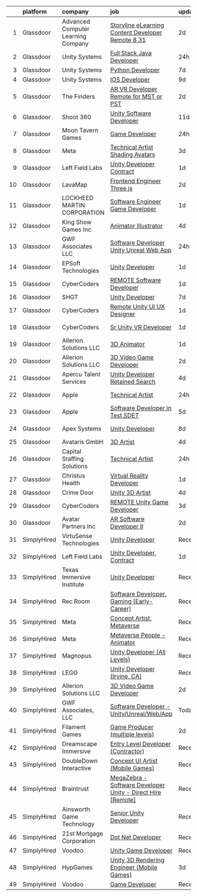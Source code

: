 

|    | platform    | company                            | job                                                                                                                                                                                                                                                                                                                                                                                                                                                                                                                                                                                                                                                                                                                                                                                                                                                                                                                                                                                                                                                                                                                                                                                                                                                                                                                                                                                                                                                       | update_time   | location          |
|---:|:------------|:-----------------------------------|:----------------------------------------------------------------------------------------------------------------------------------------------------------------------------------------------------------------------------------------------------------------------------------------------------------------------------------------------------------------------------------------------------------------------------------------------------------------------------------------------------------------------------------------------------------------------------------------------------------------------------------------------------------------------------------------------------------------------------------------------------------------------------------------------------------------------------------------------------------------------------------------------------------------------------------------------------------------------------------------------------------------------------------------------------------------------------------------------------------------------------------------------------------------------------------------------------------------------------------------------------------------------------------------------------------------------------------------------------------------------------------------------------------------------------------------------------------|:--------------|:------------------|
|  1 | Glassdoor   | Advanced Computer Learning Company | [Storyline eLearning Content Developer  Remote  8 31](https://www.glassdoor.com/partner/jobListing.htm?pos=128&ao=1136043&s=58&guid=00000183021e55edb6b4767fef42ed84&src=GD_JOB_AD&t=SR&vt=w&ea=1&cs=1_da0ecd5e&cb=1662187886466&jobListingId=1008105805778&jrtk=3-0-1gc11slgrklvp801-1gc11slhbimbc800-2de2694daf7590a4-)                                                                                                                                                                                                                                                                                                                                                                                                                                                                                                                                                                                                                                                                                                                                                                                                                                                                                                                                                                                                                                                                                                                                 | 2d            | Remote            |
|  2 | Glassdoor   | Unity Systems                      | [Full Stack Java Developer](https://www.glassdoor.com/partner/jobListing.htm?pos=124&ao=1136043&s=58&guid=00000183021e55edb6b4767fef42ed84&src=GD_JOB_AD&t=SR&vt=w&ea=1&cs=1_80f8707b&cb=1662187886466&jobListingId=1008114589855&jrtk=3-0-1gc11slgrklvp801-1gc11slhbimbc800-14d7e44b4aba1739-)                                                                                                                                                                                                                                                                                                                                                                                                                                                                                                                                                                                                                                                                                                                                                                                                                                                                                                                                                                                                                                                                                                                                                           | 24h           | Orlando, FL       |
|  3 | Glassdoor   | Unity Systems                      | [Python Developer](https://www.glassdoor.com/partner/jobListing.htm?pos=123&ao=1136043&s=58&guid=00000183021e55edb6b4767fef42ed84&src=GD_JOB_AD&t=SR&vt=w&ea=1&cs=1_2b6a1783&cb=1662187886466&jobListingId=1008097327254&jrtk=3-0-1gc11slgrklvp801-1gc11slhbimbc800-9efdc9f742ca25e8-)                                                                                                                                                                                                                                                                                                                                                                                                                                                                                                                                                                                                                                                                                                                                                                                                                                                                                                                                                                                                                                                                                                                                                                    | 7d            | Remote            |
|  4 | Glassdoor   | Unity Systems                      | [IOS Developer](https://www.glassdoor.com/partner/jobListing.htm?pos=121&ao=1136043&s=58&guid=00000183021e55edb6b4767fef42ed84&src=GD_JOB_AD&t=SR&vt=w&ea=1&cs=1_6d3620f8&cb=1662187886466&jobListingId=1008091236417&jrtk=3-0-1gc11slgrklvp801-1gc11slhbimbc800-8d91a1217295ecd3-)                                                                                                                                                                                                                                                                                                                                                                                                                                                                                                                                                                                                                                                                                                                                                                                                                                                                                                                                                                                                                                                                                                                                                                       | 9d            | Remote            |
|  5 | Glassdoor   | The Finders                        | [AR VR Developer   Remote for MST or PST](https://www.glassdoor.com/partner/jobListing.htm?pos=115&ao=1110586&s=58&guid=00000183021e55edb6b4767fef42ed84&src=GD_JOB_AD&t=SR&vt=w&ea=1&cs=1_a09ec405&cb=1662187886466&jobListingId=1008106385070&cpc=AC285F3A3ECA6BB0&jrtk=3-0-1gc11slgrklvp801-1gc11slhbimbc800-76e8d4ed4d326d96--6NYlbfkN0AYo_ysEmi-N9D-g6x4hDoxwWbDzILIh7p3iecCghkOgCCQ9Hjx-p_46PTVF05XzNP5Z5K71OiC6zoUMdSW3LZvMzecx9XPoBXy4TghAeCSdb8dXvKrDUkzgIaCWvmYeo1SeQbGFdI4NQnpIbRQDunnf92V0Ep1OSri4gPT5T2YNh8Y-j5fvXhZ7qLhd99Y6x8ZYTIJD-Ipp4hZgPSkq3MQZnFDOVgp0FZhHTRbC9658UBsgEcBkc6ue0WecxM3zLC_I0BWhkAOagAHa8Z5NZIQp-bJyV_F0YT6zTMJwyuB3nhn4f6pOqraF5gWcjhIzNgHjNbSxHFolVqZ-XNI170zOlAk8tbnsv9bfstJLPSEnF0oMMAaodBXDrDU9L5OJ20XsWGZGj016pWKriDvHmuwVJZiQpC3Vbt87YMgjxXQoOJcYjNhkvToy0NEM0qKhzKNfnVS6jNNGuzbnM61gwIh6Hq5iNfWyBLuD6CaY08PqZYETf-ThPr1Xpz3A-YDYFJSH_zjdOaHXA%3D%3D)                                                                                                                                                                                                                                                                                                                                                                                                                                                                                                                                                            | 2d            | Arizona           |
|  6 | Glassdoor   | Shoot 360                          | [Unity Software Developer](https://www.glassdoor.com/partner/jobListing.htm?pos=102&ao=1110586&s=58&guid=00000183021e55edb6b4767fef42ed84&src=GD_JOB_AD&t=SR&vt=w&ea=1&cs=1_ad5a847a&cb=1662187886464&jobListingId=1008087203584&cpc=C49818E30565E1C5&jrtk=3-0-1gc11slgrklvp801-1gc11slhbimbc800-8dd0b1a67149a496--6NYlbfkN0DfopDBJjdZYsHaazvtHih9EkP_5L3b-O-YxZrMZy_RRXHVtoPf0vktF4oNZRwX11ChLmqooPeQulvAiVAtFyylj8b6ARcbJZaTISipflqpxGg1LcAq6m-5fYSL7Av37XfUU7wFkkBkYfYpMuUS6z0JTvtOC9Tf4ivmaFVVmcVi0ucMfgOzBMfyvavdPYg_-etl5kRo_4LbhJG2aT5HFW8tRtlSvd5Y93lHY5ew0qHZXPTXLRIg1db6hRlhYL7f9e84HEX28RW7tgqzgQwfO324EUJRf5hPftVXf8nG-9bOvs2QS4LvWINPbOSaXC2pJmeGdWteNqnJ7rX0PBf0LS727_U468o_mQNNKL8vIuAKh145ZC_IbScCMcUHeRQKxgqyERSLNVg8Zk4x_DnbpLnJXpFsv5JwZaJvtN3XdS83LdgY2M1DZgzI4yAL-XgFA61GJWwF3YfiUG4kXZ2BbC-1NYrRF6GCTbN0sqfZ5qXrYlp9HCYWWVgkzHekRxXRkdbrAJ26n6HcHQ%3D%3D)                                                                                                                                                                                                                                                                                                                                                                                                                                                                                                                                                                           | 11d           | Vancouver, WA     |
|  7 | Glassdoor   | Moon Tavern Games                  | [Game Developer](https://www.glassdoor.com/partner/jobListing.htm?pos=129&ao=1136043&s=58&guid=00000183021e55edb6b4767fef42ed84&src=GD_JOB_AD&t=SR&vt=w&ea=1&cs=1_3179418d&cb=1662187886466&jobListingId=1008114864798&jrtk=3-0-1gc11slgrklvp801-1gc11slhbimbc800-9e78723cd9c4ceee-)                                                                                                                                                                                                                                                                                                                                                                                                                                                                                                                                                                                                                                                                                                                                                                                                                                                                                                                                                                                                                                                                                                                                                                      | 24h           | Austin, TX        |
|  8 | Glassdoor   | Meta                               | [Technical Artist  Shading  Avatars ](https://www.glassdoor.com/partner/jobListing.htm?pos=105&ao=1110586&s=58&guid=00000183021e55edb6b4767fef42ed84&src=GD_JOB_AD&t=SR&vt=w&cs=1_91d29915&cb=1662187886464&jobListingId=1008104919858&cpc=1FDE87803EF93CD3&jrtk=3-0-1gc11slgrklvp801-1gc11slhbimbc800-f15d80185ea8b6cb--6NYlbfkN0DYl4UJW4r1Vl7FEn6T9F-rD9lpC-0oMJVSiWjK_MGUd8e8cHXcpv6KPyjLHZEfqkWmIihMCJXc31fMADfN0gJ7IUkPxhTp1nyQtrbvzomRIl047Bd7eGennDhYyBKwa6LFWtvklSdcE7P7hOAfvItVNb7U6znhKcTIS6fI4UQgWLG352V_IizaADTTqeeBU46CHtIxToHssvAbbDopjbm4cXSQmYUeluhMUB3paaWNc-eSKTFVjeGa-Ir8UlCfFCLWjARkp1dxRYp07iNKICaaS0St6nLp88tQGul96aadvJdqiPkgurTgyauzH-LXNZFuZpSrqQC_Wf6mwM37YGaTKal6_5qdTK0A02S7659lKxAzxBVpxNtLxt_6hiIXLzshk5m7rG_jp-V1kyvEfS6QouAm_4PXvEXorSQw8PhNVUmRgFmis0wCERywEr6OXsqoLBnJqX3rfLpobqhQhvUta17wG2tvEg5p9xUEJf2CsEFbVxShWbp4LMNO-TY-1HaWg7ENjah2rrUBWwMd_LQc3aY3JoM2Gbch_ZTI5izDtFDhk3SbD_MMbI_2j-fNaoRFWIHzbBoKU8Q0OTG3D5qPjrg3aEMvwpOk4ePB8RfoYHh9Hm1AchR8n51A6fJrikaghBojel9N6AGUJG4Kc0oNDaGu2nfJrmCt8oaeI8RiqNfPojsB2b54DW0i1BxFuOS4DxlTPGyAWZHwzU4RB02IsfktlZivv6rfAdwDl_QrQG7Bn5kI7-Ppvz-zqY2rAib2DcB9Su-TUJx1ozri6hvdT5eNq5WxyK7PLL1uTiK73hKGCymadHGoTgngZIOqP5lPzTcyixwt2z8CRI2g10qYz2vppsNBFrnkZBoW6vKpnl5Vd2NS-b4cUZouKT5O5PhYo0CBQqVATT1Q9ZHwWto-nC9dO-KKFfZ6T-33KMVxRkHspg2R1yrqtK4EoNvkU6ryWzNESmSKIt_jMlPZChkdNmN1xY1T8lDaxJlARUi9DTGh6GuttcX-n-CL6IH4Q08OlZATsrqMA-Hk0jO1jQeKTVIxVgEoMd35_5xLgj08GMSmxftqMSzI) | 3d            | Remote            |
|  9 | Glassdoor   | Left Field Labs                    | [Unity Developer  Contract](https://www.glassdoor.com/partner/jobListing.htm?pos=117&ao=1136043&s=58&guid=00000183021e55edb6b4767fef42ed84&src=GD_JOB_AD&t=SR&vt=w&ea=1&cs=1_c49cfaa1&cb=1662187886466&jobListingId=1008111940061&jrtk=3-0-1gc11slgrklvp801-1gc11slhbimbc800-53df68b10c2e1f48-)                                                                                                                                                                                                                                                                                                                                                                                                                                                                                                                                                                                                                                                                                                                                                                                                                                                                                                                                                                                                                                                                                                                                                           | 1d            | Remote            |
| 10 | Glassdoor   | LavaMap                            | [Frontend Engineer  Three js ](https://www.glassdoor.com/partner/jobListing.htm?pos=107&ao=1110586&s=58&guid=00000183021e55edb6b4767fef42ed84&src=GD_JOB_AD&t=SR&vt=w&ea=1&cs=1_d7fee3d8&cb=1662187886465&jobListingId=1008107112393&cpc=C4A69CCDBB3B9599&jrtk=3-0-1gc11slgrklvp801-1gc11slhbimbc800-507f65a59dabc98d--6NYlbfkN0BvffYVbnfQbS93BkAhZe1nr_iwjsb5JUyOPZS3_wkjOSgWe_xkED14VH_47UFZw_f0PD-YV63-y0VMcTqxeh60kz2wUlyYmhXvmznHihDAAKeEfwl2yS4bQ_ahTu2wz6TXdbxPG-YL6ZGXSRJhELPmAH1xTPive-rk2Dzvl7eLtJhbzN0NlD7-sza0iPBPqtz9vWzUhiOga-xp5V7yc17ExowB3ETU9kCuXcT3eJaiwVlovC_1DXSvogmdPyMSHKkBmYWYXAIQ9-gI614n_UOP3ken4QZbFbnUY-AueQfh6HT5YvXp4cXeuEURU0ZsQJp6z42whHghB0Q0izS3fX2nWv4hncbiU_3Fis6gdH-WDGO7vVhtJMf6mvK-liyFf4oTVnlcBE86FrX4O_uZgMO0wpOhYPQ3JQhe7uyeVOlokyO8jRe-p5-5fJHok_8tBNCPwXcMVRQ9IvfGjZXBzZMg9itIHvBCzK_0CFz8RITMrxU1uVACvuLb4CAC1iZ1uXI%3D)                                                                                                                                                                                                                                                                                                                                                                                                                                                                                                                                                                                     | 2d            | Remote            |
| 11 | Glassdoor   | LOCKHEED MARTIN CORPORATION        | [Software Engineer   Game Developer](https://www.glassdoor.com/partner/jobListing.htm?pos=127&ao=1136043&s=58&guid=00000183021e55edb6b4767fef42ed84&src=GD_JOB_AD&t=SR&vt=w&cs=1_8bc74b0b&cb=1662187886466&jobListingId=1008112442385&jrtk=3-0-1gc11slgrklvp801-1gc11slhbimbc800-0ecb384e7b7e80c1-)                                                                                                                                                                                                                                                                                                                                                                                                                                                                                                                                                                                                                                                                                                                                                                                                                                                                                                                                                                                                                                                                                                                                                       | 1d            | Marietta, GA      |
| 12 | Glassdoor   | King Show Games  Inc               | [Animator Illustrator](https://www.glassdoor.com/partner/jobListing.htm?pos=120&ao=1136043&s=58&guid=00000183021e55edb6b4767fef42ed84&src=GD_JOB_AD&t=SR&vt=w&ea=1&cs=1_7da37893&cb=1662187886466&jobListingId=1008101289294&jrtk=3-0-1gc11slgrklvp801-1gc11slhbimbc800-1366ca709374e28f-)                                                                                                                                                                                                                                                                                                                                                                                                                                                                                                                                                                                                                                                                                                                                                                                                                                                                                                                                                                                                                                                                                                                                                                | 4d            | Minnetonka, MN    |
| 13 | Glassdoor   | GWF Associates  LLC                | [Software Developer   Unity Unreal Web App](https://www.glassdoor.com/partner/jobListing.htm?pos=103&ao=1110586&s=58&guid=00000183021e55edb6b4767fef42ed84&src=GD_JOB_AD&t=SR&vt=w&ea=1&cs=1_435f3893&cb=1662187886464&jobListingId=1008113847249&cpc=26740BCDE5E48596&jrtk=3-0-1gc11slgrklvp801-1gc11slhbimbc800-4a432009221c1997--6NYlbfkN0CiXlXD9X9KmMK7S-b5IcFBvVIey8Qr_VUnbo48CIz6WLzcoSDqneRDku8QlUdN22kKDxpZipBu3R9SWpIpbnBOif_WyzSOpDPBLp8SH237hTTGLeXdTBRvKFfH9-fsxvk44MkMMdxDaDrE8b02UV5PqaRrbQQ8HJ-GwRkEgP4BK_mMhjuP4gDNirboW7MwCH3N5Lq3wlZsxlMT-a-_aBRWRg4gnL7Rma2iA_KJTrCLsQ1XK1vj3r1cFNgXYUcqVbztgw_BgodscKVeOx6mhNZoakKaptqW5gZLB2zDM7W6-K8YhhACIXbva6ycs7WtiyDN4l9MJ3nepBFkHkNPmfwyqQpLBaUvb44BfotimnUmxEAQXoOTv6UbF2wUpw054zmmBAd8pMWGZqahBGqHZX31zXKsZDzvcH2xyL8RKTjnViUr7sncEuwcPEX-BdHeK8y-HEh9eGSFnwm3ANtk-TXAuhwW-vcmrixCFWsrRzyTgdKY96ZGNqxR5zL6XGNvZfE%3D)                                                                                                                                                                                                                                                                                                                                                                                                                                                                                                                                                                        | 24h           | Eatontown, NJ     |
| 14 | Glassdoor   | EPSoft Technologies                | [Unity Developer](https://www.glassdoor.com/partner/jobListing.htm?pos=122&ao=1136043&s=58&guid=00000183021e55edb6b4767fef42ed84&src=GD_JOB_AD&t=SR&vt=w&cs=1_a1ec2692&cb=1662187886466&jobListingId=1008111985736&jrtk=3-0-1gc11slgrklvp801-1gc11slhbimbc800-693e9feaf90ae4f8-)                                                                                                                                                                                                                                                                                                                                                                                                                                                                                                                                                                                                                                                                                                                                                                                                                                                                                                                                                                                                                                                                                                                                                                          | 1d            | Seattle, WA       |
| 15 | Glassdoor   | CyberCoders                        | [REMOTE Software Developer](https://www.glassdoor.com/partner/jobListing.htm?pos=114&ao=1110586&s=58&guid=00000183021e55edb6b4767fef42ed84&src=GD_JOB_AD&t=SR&vt=w&ea=1&cs=1_435f40be&cb=1662187886466&jobListingId=1008111488306&cpc=FB7E4A1762AE5BEC&jrtk=3-0-1gc11slgrklvp801-1gc11slhbimbc800-5be24b1ce5d46049--6NYlbfkN0CpFJQzrgRR8WqXWK1qKKEqALWJw739KlKqr2H-MSI4eoBlI4EFrmor2FYZMP3muM0tCR70i6BWoP-PldqxIYJBdF4t5-eze-Gzq3RD1FclMWWe51F0PCmz7kbbsCjtErwSIt3nVgMfrKv3aNs7XWMJRlhpf9fie4iBP1f0olvuRwojLZL8kGxCLd3KplwaOqwyEsQxo9F362m08BYQ76lLb1voLTyall6Bn3y_f37BrhHvX42z99XIJp2YFDs7OmIcGChmEiU666ZP8a0Hsg_IeEFs--rSxkQ2l6ck3wchOJTRkbrNyWn3EjDa5bSPEQlOZc5YJNtltRXym3KFFOmfv6BX9IwPe4kaF37fqGL9Zy9bMyeorjT3EsMdordQqYG9xrq-DUSJPCZosN3wAr9fVZBj8pKYsA9_xjVKVsMihwwhHg7tujmyJKV2uEEsvZoASK-xNwTzkmANvwENK8L7Zib6iEG7u-NhKwd-Vt2r4BIxRQj96hjRkwRmHiYkctCKqGHqV2ejQa7-tLCnLmjS0-sDgr4cO9zgFpkOHfIMaxVCi1DMyWuIWWnxbr_5G3qXK2vJOymYND8J32N3FMSBB4CmblJfSoe8gDBN2wJ5QbWxAFegi5y8W0aSORkXYuKrmQroQNVs8nsWDcNA2cjQGCySn-AYVFoUrMeOWXfYncs7SVzN9OTWXo8dUn8SPrTUeIBCHOlfFe-vbCTfQOBZ0n96Rjx__1cijrGXDEDo3EAyStxjjh34942WDEZSL4L6SAsvwHJz_d82gTHOkD7fhSspu9hUATOOtnRO_MRfsmu8pZs6AIA98gjB5OwXmJwqIwBcD0-prAH-iAepcKA8lqTRzaQ6uTb0zL_w8VF6-vUb_SUyJmv7EK3WeVweygdNxoflYEGGttSWjBdcUJf3XDkS1W1N5R7ec6rO3U12BDOx8a0V1UM9Zepkm0a65ICD6Pz4COKiBobOc7pnyFZdSpqf28DIRdIbp5rsu8fgJqwf7g1gZa8g-SiT4_l5a9Y%3D)                                                        | 1d            | Tampa, FL         |
| 16 | Glassdoor   | SHGT                               | [Unity Developer](https://www.glassdoor.com/partner/jobListing.htm?pos=119&ao=1136043&s=58&guid=00000183021e55edb6b4767fef42ed84&src=GD_JOB_AD&t=SR&vt=w&ea=1&cs=1_57c708a9&cb=1662187886466&jobListingId=1008097478148&jrtk=3-0-1gc11slgrklvp801-1gc11slhbimbc800-09b05da92f7d43ed-)                                                                                                                                                                                                                                                                                                                                                                                                                                                                                                                                                                                                                                                                                                                                                                                                                                                                                                                                                                                                                                                                                                                                                                     | 7d            | Remote            |
| 17 | Glassdoor   | CyberCoders                        | [Remote Unity UI UX Designer](https://www.glassdoor.com/partner/jobListing.htm?pos=112&ao=1110586&s=58&guid=00000183021e55edb6b4767fef42ed84&src=GD_JOB_AD&t=SR&vt=w&ea=1&cs=1_12062a5e&cb=1662187886466&jobListingId=1008110155272&cpc=32EE424DE2B657EB&jrtk=3-0-1gc11slgrklvp801-1gc11slhbimbc800-2f8d10f23641ff87--6NYlbfkN0CpFJQzrgRR8WqXWK1qKKEqALWJw739KlKqr2H-MSI4eoBlI4EFrmor2FYZMP3muM1bwA1OQ14cs3HbGLvryS2sD5pQ53O2Hr47kGpxLAsvvDfOkcUQKFaHupjuBtRXDit_epm18cwUz-vN6ZaODKRj8PvuJamHXtDyeqruco49nsELwxtDYD3xPqCgPWhLiKpb8niMJv6tUOel80xxnHUNxuqYJfYV94L2h35TDA1OheRMKoI_NUFMRGnoxTRi5SqnScdXqwVpbaiD9svjmG3jGASdP5GbGS4PFkhGK5cGtmqfYuv98b_MpnKZCAkvxivsuwSD_EatC8o8net_pxTSvxSTh34SbNwlo0xSemHtsYvVh0YNJyHUnXWEVLaIKaY-MPbwr-cAATxjJqs5DQIuTcl20FRURg2LgAJ0AP5GmviaxyMbAfw0-zP0tD7eYfiNX2qHXDaOYggnQL64m5mJLiQjSUjoZJeBcfHMqkCFKBg2qpw4LcESsrWEIBDUJNRmZacQfXnRcArLQhZlKIUBNjR-jFVpLAzdWCdQ0Cg0oLfNGfUewOGBOI5kKWvTPlAoSZ5sL017NEUglnLMmUW5ZSzruOR4tiI7ctV_qSVZipkFLbhsdmkk7jIAGccDAwSH77haQaK3xznZ3nCsXx14FoyqMIkOx7nufG3RZM2doFNN1Ua0bMjOXCQzngYFHffvJRasPV4xAv-YPMWcYWTzxSDh8e6JLE3NIoTSo4c0mPCQOlRx36hjC_CE6DKPWqZbi8KwM-0jjT9Jvc7ejJQwPSFNYLzk3_WN55sApitgQAl1dmAJPk7FDf1_jVbVgvH_43XH8xxUK0VxBxRDerr-mVIMz2IqcsBGd-M5Ner1l-eUsmPBiRUaxmJ2dRGOswUlqf4nplJag9gP58QEpaRKFTWbTczAilDjl1QzX8-kzQYjxdRcOWxSuUbzom7mDiruoTaP3G_fL-HdPrcL80gFf9YHwmWJkvg%3D)                                                                                      | 1d            | Austin, TX        |
| 18 | Glassdoor   | CyberCoders                        | [Sr  Unity  VR  Developer](https://www.glassdoor.com/partner/jobListing.htm?pos=113&ao=1110586&s=58&guid=00000183021e55edb6b4767fef42ed84&src=GD_JOB_AD&t=SR&vt=w&ea=1&cs=1_3609eacf&cb=1662187886466&jobListingId=1008111489208&cpc=F4EED0218A761C36&jrtk=3-0-1gc11slgrklvp801-1gc11slhbimbc800-8326a5732fe6c517--6NYlbfkN0CpFJQzrgRR8WqXWK1qKKEqALWJw739KlKqr2H-MSI4eoBlI4EFrmor2FYZMP3muM0tCR70i6BWoJSPuXljDE8B4XUHaRWwVTp5Vv-wNFuWx58Vqg8xSLU-KINw2dwpOB6L-_EO-SAlMPpVdXxXNDMLKr00zvbtoqsU1yTrOuK2CBjmNl4FrwDF7OTtuybQI1qghOnZeLNRM192yTnkesVJKUzLv8ibhQgsXVo8e0abJmc-DADwxQePUgTgEMGvUaPmOBskRGIewz8bwWrEJtmb2y1IxCrmKdY66p8WBLsi90NMDi8d4EqgEuPbOToXZSOgoias6O8FPV_gxtKtLOW8G5FH4H_WgCTJv_2HZXb5k-H77AtlcdPAhcWmmG44uqBDrW6tpgXejzn_O92VV_S34Votc5FLdZ4nYThq8TKL6GnS46rD29t0N-oQ1MYJZs0iiVxpka7QeINoNyHjkNv1e-INYdHxr8RkuzWrxUj1q0FSarNoGF14G64fyieW_xauzPZBKbwEGpAWbVjQlXDC9gR0CjM_7i4RmaZMw3CoF6bJbE-c8NK_WsY0vhqOiImoAAx8KshcT9CUnoBGwZIIRotKOKcFpv0HjoyxTKAc2tx-2bTR5p_UN8tVG_v4FXRPWgLzGoD6XpFfDf09fzuXGTjPeEXcEc_bra53quX1vetsKfliJMHTUlbrW6gZwUFyMA8zX87f0uaESfxcIUzM1ufGxCnsNEUv2OHUFI_e09aToOBmKTv-YxEeJ7_YCxAiuqK85nYsrRsCssB42s0rW4zNee7VukNYfHgcMgMFy1is8DOjtjmDfz0UXfPbNwlbb_9ZemuwSqgFdgQslG1XVsp8gW_6aYyUalcMKz1HCgsYY5fHT6ZyXlh6rSMm6lcpoHw4UlQ6hKW7I6uCkLgZP3Gs41luinaYfUhi-RYy8BO6ysI0oH4vrZ0O8mCaiJi09uvTkxcpzcJJ-VsxQquUHfHTVGcFv6A%3D)                                                                                         | 1d            | Los Angeles, CA   |
| 19 | Glassdoor   | Allerion Solutions LLC             | [3D Animator](https://www.glassdoor.com/partner/jobListing.htm?pos=125&ao=1136043&s=58&guid=00000183021e55edb6b4767fef42ed84&src=GD_JOB_AD&t=SR&vt=w&ea=1&cs=1_198a35b9&cb=1662187886466&jobListingId=1008111219432&jrtk=3-0-1gc11slgrklvp801-1gc11slhbimbc800-6980242c01fa97b2-)                                                                                                                                                                                                                                                                                                                                                                                                                                                                                                                                                                                                                                                                                                                                                                                                                                                                                                                                                                                                                                                                                                                                                                         | 1d            | Remote            |
| 20 | Glassdoor   | Allerion Solutions LLC             | [3D Video Game Developer](https://www.glassdoor.com/partner/jobListing.htm?pos=118&ao=1136043&s=58&guid=00000183021e55edb6b4767fef42ed84&src=GD_JOB_AD&t=SR&vt=w&ea=1&cs=1_7d74e1f6&cb=1662187886466&jobListingId=1008107385349&jrtk=3-0-1gc11slgrklvp801-1gc11slhbimbc800-c5265644ede30393-)                                                                                                                                                                                                                                                                                                                                                                                                                                                                                                                                                                                                                                                                                                                                                                                                                                                                                                                                                                                                                                                                                                                                                             | 2d            | Remote            |
| 21 | Glassdoor   | Apercu Talent Services             | [Unity Developer  Retained Search ](https://www.glassdoor.com/partner/jobListing.htm?pos=101&ao=1110586&s=58&guid=00000183021e55edb6b4767fef42ed84&src=GD_JOB_AD&t=SR&vt=w&ea=1&cs=1_1df6e14e&cb=1662187886464&jobListingId=1008100956513&cpc=4B4B39186BDA197B&jrtk=3-0-1gc11slgrklvp801-1gc11slhbimbc800-29e150451bcc4fa2--6NYlbfkN0AZ3MYtYQWkBopVeycVr_1f1rDCs_k1mphEn014V5iC_uq83vDdE9n-Rdaz48ksWHHqArENbVwezk-6LjDCi4QZvlIRkQcK-Iy4D7AmZrXjOf6YOry7HDI8QD7rxlm29wwn0dY12nLTj7Euibn31sAF0ZhNZGxu9r3kTxXWMvnWwAUPSXvkawnAUWMSFTFlE8EpQbwOALFzKRQmq8OptKqqhQC_E1bgnDa92m_4g4pHotbbzfRJ7t_UMOB3HArHFK2OMIko9Eqfpg64tEunWpPO4kQSmbz-Vyqkle_kCuehKEjDrIvVpxdTYmcCOCGQcVLTIdBU0Nvq9eKqyTGU8MLDJ3IWZv055c2P4F2BCkT_AIv4dyrjSmsaHUUw9IGBY425R81jYQaJBBinlNsIpQh5E3u1iWhhfTop-WGcMSG-HnR9snuX4MMUlZHm7-MTCmamsWyAxCDVCunzmyr8quY891LqnjfA-i9lThoVnEJCab_pfCrBoCwN7Fk0WYzZIRIFw8cboxc64D78oUbBcP17)                                                                                                                                                                                                                                                                                                                                                                                                                                                                                                                                                              | 4d            | Irvine, CA        |
| 22 | Glassdoor   | Apple                              | [Technical Artist](https://www.glassdoor.com/partner/jobListing.htm?pos=106&ao=1110586&s=58&guid=00000183021e55edb6b4767fef42ed84&src=GD_JOB_AD&t=SR&vt=w&cs=1_e7a7f7f3&cb=1662187886464&jobListingId=1008115119280&cpc=AC285F3A3ECA6BB0&jrtk=3-0-1gc11slgrklvp801-1gc11slhbimbc800-8c306965e56ef090--6NYlbfkN0BvKrLyj5gPmtZO9T8euul8TCxuuKNOtzRJOomxnwSEodTz2Bc-sPZl5OJ9R4TJsNfIiD9efkuV4cG11iKgSSEAcr5OGbolSx9skc9vaS99-qKCIpTpeJD2LHrZTFIpuZUpkb4fGLXeu-UTDRD6Woiq5W-5qveWKNk3wCKF8NvKoxMg-udvC8NprHmRwHZK-dkBB4mhG6W7WNJGe9tcewY-sbdUV7aYsjG5N2EyQwkGamgtGg1UOqoeqT4LV0lo_kgpy6cQYTiN2VQOt0rKEEIFZFlCpJXKvogab2LTmywCcqq5tnV_k4pHQwbHqKk_WeSgpixNKKeQLiSbYtNcs2ElrYLb3GYKBpRD3KzcbxDxRRZjb1v1d3-a4t1SUr3M81Led2gTGDmPUf6WrvXpFY7MlBWGxGU1e4069g9IyDQQtXf8kPu5NEsQcr4FPMGMsdEqHErttHmujxZtK7TQw3GazJnnODYaxoZg5KZIzxECFDVqkrHvNuw0YVTqdPr4EBR1yZOMC6ec5FsqO6zpWVbkQVOd85-c6zLnmdXHZtGcMYQgyYDn6DrLDffZkkbv10SXLLcoxzx4qPO094xzN3VGV1bsaXJSMKLOARu1m3acP4-t7KFzW8VSdstTID1jwzthWyeV0mHfZaAVrPjEzHi1i994E7yoAoI7rKC2yPZzERthDc_DX1E3K3RgqKcgvfaCOpY57TVseFCFYLJ8fC2jmLsMD0hiQZXEO_nJoOegAwevBhh3S1F8_278a6NsLL3I79idiFhy3_zaogPkp_JaeP8GBALZFlN81uaj-ZKTr4f-IP1UG6ZXXQpteRNFbSFJ7yNBNwZkDn-ek73hU7ecSvOVnSBivlgqjPh9TuLNcNqeDNE0Ls261fikzwjJqGGBqkRYHty6J6vAxT6IEXTrxTK4YrM_GagRN7YwTeXeQ7hw-tnt29NEsatDKRMuVls%3D)                                                                                                                                      | 24h           | Culver City, CA   |
| 23 | Glassdoor   | Apple                              | [Software Developer in Test  SDET ](https://www.glassdoor.com/partner/jobListing.htm?pos=110&ao=1110586&s=58&guid=00000183021e55edb6b4767fef42ed84&src=GD_JOB_AD&t=SR&vt=w&cs=1_22a364d2&cb=1662187886465&jobListingId=1008098776229&cpc=2CAED5C921A5F994&jrtk=3-0-1gc11slgrklvp801-1gc11slhbimbc800-a5079ab1c462e2e7--6NYlbfkN0BvKrLyj5gPmtZO9T8euul8TCxuuKNOtzRJOomxnwSEodTz2Bc-sPZlt2Zgji_QUXH1rdkG-dODt9UOeWEvFy3PRW1rslBFSZQUTmZP78eco1PEmi2J9DXALBNKwDNDkSRUjKT5HYPzyd8OXk4MgrohPO1yyU-2nKCbMHebxaWwsr0U6W_M99LVVji2jY6iY5yhxiSdiWVyYrZgVl6xqiZ5Sw4NXgkq6OfNBP4FN3iAiMzZbawiBhYytg060ondStvaI9k0PjafEUoenbCM4CYYd01GNuiGKXBTrDEFBH2aZ5kjKL8zL0xMfcR0mJsDE4sv6ZFVynQ3RcctwfuaAmlmfcMBvqdq4xnatqIQM9Zi4pcnEeu700OXQCp2BVUdvF3aSkCioQbVsGc2yp2skP6Qw8miX6h1Mu1jgUNgMUGL5QUtPAhTCRQ0RTAUWkjHMwrJf9G6E0oFMNSuuU3G8N6FKJ-aRSTj5fRGi-69Ox_dM9Y8cUhMEudKTl_KenN7GAgMrvCRFa9lpQhZprW3lxisriNmujLWsoxLtw6R09VIwots8lGzJpCemUPDyMwwFI2mujkZjFvhQdFn34AjVarsqS4O5QhSWd4gDLIkfuM2kqjs2Ruk2dx7oHHEVP3O0Tx_GNEz6-5ZpA0vocyBrLbQB68j-W76t5Y3WmUZJxVg3pUGRVX7EVpfrRpDKNP-18dvbf8vAX6YU3dFCDh3A4E5e7rvWxzDq0LOxWL5jw1qHmGHTleJXtgXP82j36m6s1Zase5NqviBIa7wa8BbJ7Kvfb86eEVWgM_VRLficsXJmgGbJ83JAXxPpuPw7EHqdDNtBskf7iia6l-9x2DBtSY8qeBYjOriiFofyViUitMiNWvAKToXUd3tAUarQ8jQq008GvNMzw-v9ptvwf2bC4pSzsUUtqqE31IKy4y9jK12ow91fOS-kKl_bxYN3OGPX0z6p5s0J-q7_A-Rdt8qXhHa)                                                                                                   | 5d            | Cupertino, CA     |
| 24 | Glassdoor   | Apex Systems                       | [Unity Developer](https://www.glassdoor.com/partner/jobListing.htm?pos=111&ao=1110586&s=58&guid=00000183021e55edb6b4767fef42ed84&src=GD_JOB_AD&t=SR&vt=w&ea=1&cs=1_a14c6a5e&cb=1662187886466&jobListingId=1008095644462&cpc=C4A69CCDBB3B9599&jrtk=3-0-1gc11slgrklvp801-1gc11slhbimbc800-6bbe27f3ee36f77a--6NYlbfkN0DqWjE27Bj7wQp7zwejGyju2OyxUuq4SEucXSyN07WCWejYvQmJsgF2DYF8Y-TYieD1jr10UgDSox5dumJNYA5WJqkQ-nEWPu2Rc9PgyWrCP7nX1cbXE8hLzx-28Hd9xYudWUqQyn7Qp-bj_r0v5HpnwaNV1w4cWgaPyjPpalKfu1o9ZD8ZCn87HFOhW3Y01tNu9RoyN1WLu2BF0deGa-ceCYYBHHLN0_yO_NVW56f-dYdgBxJgZjvs13rVdZKntZkwTRPmikdpbut53eiiM8n8GuJuib8kinh_c1XHupK93GBILYt2DPip-RXGBU-u7OYeua8C3L4Sx6IUi5KW90qH8lwL32bt58zGpKAFEjnXY9M07R-_-PWlpHqrFJx6glXgZy5DAeOF7a9L4BYAXExDrLxHAwTbbKyr9Ptr-PSOfH-y8Ct2vaqmGwBqPcIQ3hrB5MI-5_LdPZ_pea_qBOJaxPulveTha_j-X-lLJvxiyBhlZ2Xkf4-oNPabvjTaL3CTvU3dbaipshwHlSzxynYQ2le9xp6dVpkAjPtARqG7yfzGQd9DZCULGONUmNlULPh19STbzYkgrt7mqMx5MpFJoKQvHB-B-yXn8vD5Z4ytp4yqc852ZPHrBumvnnZrbwr8WUxRmXjaSQ%3D%3D)                                                                                                                                                                                                                                                                                                                                                                                                                                                    | 8d            | San Diego, CA     |
| 25 | Glassdoor   | Avataris GmbH                      | [3D Artist](https://www.glassdoor.com/partner/jobListing.htm?pos=130&ao=1136043&s=58&guid=00000183021e55edb6b4767fef42ed84&src=GD_JOB_AD&t=SR&vt=w&ea=1&cs=1_d5fa789b&cb=1662187886466&jobListingId=1008101930598&jrtk=3-0-1gc11slgrklvp801-1gc11slhbimbc800-3cf80b76b4c3149d-)                                                                                                                                                                                                                                                                                                                                                                                                                                                                                                                                                                                                                                                                                                                                                                                                                                                                                                                                                                                                                                                                                                                                                                           | 4d            | Remote            |
| 26 | Glassdoor   | Capital Staffing Solutions         | [Technical Artist](https://www.glassdoor.com/partner/jobListing.htm?pos=116&ao=1110586&s=58&guid=00000183021e55edb6b4767fef42ed84&src=GD_JOB_AD&t=SR&vt=w&ea=1&cs=1_572d44f3&cb=1662187886466&jobListingId=1008114671926&cpc=9908D8D4413DBB8A&jrtk=3-0-1gc11slgrklvp801-1gc11slhbimbc800-76c101e8e13896ef--6NYlbfkN0AHXq2vAVwR3IH7wgnTMdWCa3HguypIXx0DFudX-u0zu6XSU0N9gDGCMsnO9yvyAfOs2bbgAtNOyUpkSAmbg-jestptN1YaIvl65gMksp1jV-wrcvCMEklRriDy5i11f03L1ZkMEPgIIDCMV4B5_NtJLqecVcrd_n9F0TOuAmsQFbHI82l4JTg0Q9wYWs0E-LLxaeCVMmypPu0-syFXNQStKbagthrcuFxfAp7-Y1IVLmvCh16sMgZ0BU2LM1JyPsBi56tT33D_RdtJKtKQJOy47zdKzU6aMYYASpTYajlsHzsZgews9xVkec6QS74X_eVx44jCyC0R_isGetQ-306NXazz6Clfrg9pJ7Jj6MB8NfW9jIP7iR35SF47cdnXGx5BR6d8OHFtjx5At5U8pdSWJyEq8GHf-EphagG6atA_4rAReVVhPeu4MzsZ5TCChRUeEvhxm7TQeXsOHtQ8x_FPdioecU-FWyp8oFWDgCDkWKhKLZG20b1abaEL4h-l4so8jopFMgkVEQ%3D%3D)                                                                                                                                                                                                                                                                                                                                                                                                                                                                                                                                                                                   | 24h           | Los Angeles, CA   |
| 27 | Glassdoor   | Christus Health                    | [Virtual Reality Developer](https://www.glassdoor.com/partner/jobListing.htm?pos=109&ao=1110586&s=58&guid=00000183021e55edb6b4767fef42ed84&src=GD_JOB_AD&t=SR&vt=w&cs=1_40a6125c&cb=1662187886465&jobListingId=1008109636495&cpc=FAE5E775D180B2FB&jrtk=3-0-1gc11slgrklvp801-1gc11slhbimbc800-7532e83fd44a413e--6NYlbfkN0DJ9JRso26i2D4tQcfl1gtFXJkAeNCKWTrBM27lH9GOblpLlfXdLf9Oa44B845qjcfg9EnfdyU5JUoPPudWc5vZTOrT9P57j4xw7V0eiNlNbZ9YwZY4lvNNJ3z_87j3twfBIEBy-p9_urdH41yj96TxS3thBE-u50c2zijZRekBzTtBpgv54b9r9GJise603dw_hyFxPxsq-cmY0RdVpdr6w5qdWVIMA9EYQRknCYsnWWRUgcfX2Ntol4DwqrKLU6Z4BppoHMHUWxsxkMGWY1lfW8D3pWp5w_t-_7uHW7SdhN2j4LSOOsrMSLfa6lbThNh6Ti74XupVwriU_TxLJEjxgsLoXr4BHwV74I8SpuDYUxYuFMQcFPSxBHqqEBLAWMXVTUbpTcN-0d3VHJsA_y1lqXBaoYxY88RYmdl2gN_thBUpHOe0p75Le_MYEaXKAvkRWCUZT34t1HhIRlvXb3Rm571NNRH9ThAJfzb5l0uAxsRKO30Dw4U3RnQ9Lva1eQybbdCXijsG55Yno6skZH_XBgMSoDUnD32R9l2a55oF-w%3D%3D)                                                                                                                                                                                                                                                                                                                                                                                                                                                                                                                                               | 1d            | Irving, TX        |
| 28 | Glassdoor   | Crime Door                         | [Unity 3D Artist](https://www.glassdoor.com/partner/jobListing.htm?pos=126&ao=1136043&s=58&guid=00000183021e55edb6b4767fef42ed84&src=GD_JOB_AD&t=SR&vt=w&ea=1&cs=1_833929b4&cb=1662187886466&jobListingId=1008101221678&jrtk=3-0-1gc11slgrklvp801-1gc11slhbimbc800-553b1df3bab89f21-)                                                                                                                                                                                                                                                                                                                                                                                                                                                                                                                                                                                                                                                                                                                                                                                                                                                                                                                                                                                                                                                                                                                                                                     | 4d            | Remote            |
| 29 | Glassdoor   | CyberCoders                        | [REMOTE Unity Game Developer](https://www.glassdoor.com/partner/jobListing.htm?pos=108&ao=1110586&s=58&guid=00000183021e55edb6b4767fef42ed84&src=GD_JOB_AD&t=SR&vt=w&ea=1&cs=1_598ab93c&cb=1662187886465&jobListingId=1008103068297&cpc=32EE424DE2B657EB&jrtk=3-0-1gc11slgrklvp801-1gc11slhbimbc800-01577a570094a0ea--6NYlbfkN0CpFJQzrgRR8WqXWK1qKKEqALWJw739KlKqr2H-MSI4eoBlI4EFrmor2FYZMP3muM1w4UmO-snJqBDHmkFOFjVJG3ChGVlV23NoOx77UoQvWVBAtRFJ2-baO9d3tPsHDcHDBpGlstW0bGxhniGvEgSfXpYcrsCBVt2nEiAD9eCgNQDwO6JoPNpqR11GSXr5PeBC6twf43kHha9gp4c35DDIw3CFglXj3NLdbm-xtd1AMMoX3gGlnlqLvT-Ni-VHFh8GbFOMAVfCO__iiRfSVMnS20WYTXny8QJhg34UhCVVK7lo8LsHfz6oJoLgLpVzyvrrPW_sC9lzglZHg9MObmW59yyOfre2dc2xYFNwCu8y8kT_tnJrb59NDprkJaG-lOgWBJetiz-ZfdhQzwcIhAxHddDE5uSPyYLhm0VYktcmNWEqkKbyXRTzE2R04sZi0rrN9M597-JLRfDJNjaQhpYpp3fGsMhybrssberMqkGJ8qT5p4GRRmZIXVidfxexES2kEVVGLdwybK9DYYQ_YQXSwYyOvbqu5Bm_euqRA6PC8j5GcjK7tWBfbSbHQwr3g4-EMLHXsA0Ss2gH-gbjKkwi39KSMk1wXdhasJ85FpM_i4jYID470gBTB_XlYiU-IZ9HzUGPk6YfY2KxgMsXvJMsFEN0ePytrcnd1QYTGQj3rtdNHpKWJMJBm7zGnZz3ZB_d5P7qziONuZYHC9aw5yDkIaXkt1LDmUtGepY_82j7Dnd1pi36sgbZbklhSi-TNG3GTHlX0K2CIgRcezpzO6xofR2krEfjmb_EWwA9_hVmUQ18qBNMrsDeDnxHb_AQh7QVK9Zo9b0bhwr7uKGOr9tw4HuVeqFURrWi7Iz8VMIfl2PAwsEpFn3zYw0sPkaZM6fPwGKXmvH0MsCe5Te3eqxpRohpnE9Cp6hccd9ev51Vho-ggEFiZiejWNTqbRwVHey1XAwgLnbfocnyJ8fUUEyKbfAgkyJU1zns6p50eKLYGILU957ZlCpzrj0cW7iCVOQ%3D)                                                      | 3d            | Los Angeles, CA   |
| 30 | Glassdoor   | Avatar Partners  Inc               | [AR Software Developer II](https://www.glassdoor.com/partner/jobListing.htm?pos=104&ao=1110586&s=58&guid=00000183021e55edb6b4767fef42ed84&src=GD_JOB_AD&t=SR&vt=w&ea=1&cs=1_0eb549f3&cb=1662187886464&jobListingId=1008106665313&cpc=6193B0C32834B022&jrtk=3-0-1gc11slgrklvp801-1gc11slhbimbc800-e7104cb7571e10bd--6NYlbfkN0CSE3POay3L6XNXi0aipSscdc1Zs2V3vZI2w3p7sV-Wv_VoR-XsUxX86YfQ56zr2X2DaYELFy_C3wUXcLlSNQY5XhgcS-qb-mOfK5GZmOQEQaCEWWGF4p6F_FMb-3_kziIFa6OePOYEvUBuJ-qJs-wjHE-bkIxGqY7SQZGqOKMNDw4LScBAKRt_vIAGn7gMza3VbH-DXWLRfJWop773_7SgBS5ahiAbd9NgSPvY0XSZQPUHHpjzGazC0gFKLxd_zqEvBWOsNTyRuNRsHlkzLqNZuxMeYmMNaCqV5sDaA972XOIhFBJcNCFwbuGoAfD2x1eI3-hDpWAl3kBq8fAtQyecmoIpDJBtDxvUaloYMLSCHCauiQmvSVj0uEBIOLqNvKuIJfmlv_Oyc2rQoA8lLRzqdFP-3zf3ObXaMq7aAU9Hk525dMhKl4XuWzEdgPEPKRgztnx2T5qyt0o2tjV7KNUBfubTcf7P-KH9iXK43ySOD28pokoxAWemn-WwaDYc9Wo%3D)                                                                                                                                                                                                                                                                                                                                                                                                                                                                                                                                                                                         | 2d            | Remote            |
| 31 | SimplyHired | VirtuSense Technologies            | [Unity Developer](https://www.simplyhired.com/job/nXiiiPVODUhyXF5YW52_oiBdLIIQsth9p1UdTKRxz1SnuRzglQgrOQ?q=unity+developer)                                                                                                                                                                                                                                                                                                                                                                                                                                                                                                                                                                                                                                                                                                                                                                                                                                                                                                                                                                                                                                                                                                                                                                                                                                                                                                                               | Recently      | Peoria, IL        |
| 32 | SimplyHired | Left Field Labs                    | [Unity Developer, Contract](https://www.simplyhired.com/job/R-OIr4j2CqEGvZ9_VvVK29wzFmKoj8OmO3cYASAPucllyRc9KzC-FQ?q=unity+developer)                                                                                                                                                                                                                                                                                                                                                                                                                                                                                                                                                                                                                                                                                                                                                                                                                                                                                                                                                                                                                                                                                                                                                                                                                                                                                                                     | 1d            | Remote            |
| 33 | SimplyHired | Texas Immersive Institute          | [Unity Developer](https://www.simplyhired.com/job/xsx4ESwUMkdjW7C0uYGMcHDZ2mGpny2HahBniUJtGFO86Bd48YzTXA?q=unity+developer)                                                                                                                                                                                                                                                                                                                                                                                                                                                                                                                                                                                                                                                                                                                                                                                                                                                                                                                                                                                                                                                                                                                                                                                                                                                                                                                               | Recently      | Remote            |
| 34 | SimplyHired | Rec Room                           | [Software Developer, Gaming (Early-Career)](https://www.simplyhired.com/job/IfYQ6UpaeLV0dbnbG1hLD9OZ6v-DwuVJeaQqWgTOCbI4FaiKESu8EA?q=unity+developer)                                                                                                                                                                                                                                                                                                                                                                                                                                                                                                                                                                                                                                                                                                                                                                                                                                                                                                                                                                                                                                                                                                                                                                                                                                                                                                     | Recently      | Seattle, WA       |
| 35 | SimplyHired | Meta                               | [Concept Artist, Metaverse](https://www.simplyhired.com/job/AvxkiJflFAxRoNlBIynIpDeb4jm78hYvLFkAwxDEST92peuyOPQVvA?q=unity+developer)                                                                                                                                                                                                                                                                                                                                                                                                                                                                                                                                                                                                                                                                                                                                                                                                                                                                                                                                                                                                                                                                                                                                                                                                                                                                                                                     | Recently      | Remote            |
| 36 | SimplyHired | Meta                               | [Metaverse People - Animator](https://www.simplyhired.com/job/HsynpnqN7SfNDL3eqLHO1Ex30gyAjgCE6LSkya2Vfqx_Hl4WtxCcIQ?q=unity+developer)                                                                                                                                                                                                                                                                                                                                                                                                                                                                                                                                                                                                                                                                                                                                                                                                                                                                                                                                                                                                                                                                                                                                                                                                                                                                                                                   | Recently      | Remote            |
| 37 | SimplyHired | Magnopus                           | [Unity Developer (All Levels)](https://www.simplyhired.com/job/vPypX05jFCjXy9ymS1tlMhP8Zpx81wwzBDbU2anSTS_WypcGgAQCYg?q=unity+developer)                                                                                                                                                                                                                                                                                                                                                                                                                                                                                                                                                                                                                                                                                                                                                                                                                                                                                                                                                                                                                                                                                                                                                                                                                                                                                                                  | Recently      | Los Angeles, CA   |
| 38 | SimplyHired | LEGO                               | [Unity Developer (Irvine, CA)](https://www.simplyhired.com/job/Mxjs-oiJcxiL_geryfIFCRrHtzKhso73b4EIUqy71rSaeFfPxOgxqQ?q=unity+developer)                                                                                                                                                                                                                                                                                                                                                                                                                                                                                                                                                                                                                                                                                                                                                                                                                                                                                                                                                                                                                                                                                                                                                                                                                                                                                                                  | Recently      | Irvine, CA        |
| 39 | SimplyHired | Allerion Solutions LLC             | [3D Video Game Developer](https://www.simplyhired.com/job/Dm8820IOmiXZRVkpw2DQMqeJN_Glh540Mq9Y-ng0jUFHRBoBt3jDCA?q=unity+developer)                                                                                                                                                                                                                                                                                                                                                                                                                                                                                                                                                                                                                                                                                                                                                                                                                                                                                                                                                                                                                                                                                                                                                                                                                                                                                                                       | 2d            | Remote            |
| 40 | SimplyHired | GWF Associates, LLC                | [Software Developer - Unity/Unreal/Web/App](https://www.simplyhired.com/job/0fzU28VLBIjtlZcX2mJyQYe8tpclvTALxwaHyooxec2GmbaBtEhVOQ?q=unity+developer)                                                                                                                                                                                                                                                                                                                                                                                                                                                                                                                                                                                                                                                                                                                                                                                                                                                                                                                                                                                                                                                                                                                                                                                                                                                                                                     | Today         | Eatontown, NJ     |
| 41 | SimplyHired | Filament Games                     | [Game Producer (multiple levels)](https://www.simplyhired.com/job/_gzY75k2cY4ByXOQuh2y2QWxGlBWnIoBF60aeY0HME-jmczxdzVINQ?q=unity+developer)                                                                                                                                                                                                                                                                                                                                                                                                                                                                                                                                                                                                                                                                                                                                                                                                                                                                                                                                                                                                                                                                                                                                                                                                                                                                                                               | 2d            | Madison, WI       |
| 42 | SimplyHired | Dreamscape Immersive               | [Entry Level Developer (Contractor)](https://www.simplyhired.com/job/KXMRU_w6r_YrLnBTHRQ5r_DZz4I9aAzGs977xjoKVeY7qhpYoG8aOA?q=unity+developer)                                                                                                                                                                                                                                                                                                                                                                                                                                                                                                                                                                                                                                                                                                                                                                                                                                                                                                                                                                                                                                                                                                                                                                                                                                                                                                            | Recently      | Remote            |
| 43 | SimplyHired | DoubleDown Interactive             | [Concept UI Artist (Mobile Games)](https://www.simplyhired.com/job/TOxGl5diRsz23HAJC9oePvNB-v4d2dBG2z6ABLiDKoxs86ndD_kO9w?q=unity+developer)                                                                                                                                                                                                                                                                                                                                                                                                                                                                                                                                                                                                                                                                                                                                                                                                                                                                                                                                                                                                                                                                                                                                                                                                                                                                                                              | Recently      | Seattle, WA       |
| 44 | SimplyHired | Braintrust                         | [MegaZebra - Software Developer Unity - Direct Hire [Remote]](https://www.simplyhired.com/job/jRm3EeiUloobYVXLjxj4NX5JMiMCpCNjBgtvhg0Tx-nwdIj4Va8_dQ?q=unity+developer)                                                                                                                                                                                                                                                                                                                                                                                                                                                                                                                                                                                                                                                                                                                                                                                                                                                                                                                                                                                                                                                                                                                                                                                                                                                                                   | Recently      | San Francisco, CA |
| 45 | SimplyHired | Ainsworth Game Technology          | [Senior Unity Developer](https://www.simplyhired.com/job/Q-3gOy5sB9BpviFUj6zbSYRugCJk4zc76wr0wDwTctXrZ9neBOwySA?q=unity+developer)                                                                                                                                                                                                                                                                                                                                                                                                                                                                                                                                                                                                                                                                                                                                                                                                                                                                                                                                                                                                                                                                                                                                                                                                                                                                                                                        | Recently      | Las Vegas, NV     |
| 46 | SimplyHired | 21st Mortgage Corporation          | [Dot Net Developer](https://www.simplyhired.com/job/EGRQAiY53TICJxtUHsDSlq-KP4RKqfRCNocZFTvPJXMjLVDjyUcOEQ?q=unity+developer)                                                                                                                                                                                                                                                                                                                                                                                                                                                                                                                                                                                                                                                                                                                                                                                                                                                                                                                                                                                                                                                                                                                                                                                                                                                                                                                             | Recently      | Knoxville, TN     |
| 47 | SimplyHired | Voodoo                             | [Unity Game Developer](https://www.simplyhired.com/job/NLFQkH33HD_35Ds9kXakUpzo0YFJySLM-k9B6PMS8pvyK5pcffPR_g?q=unity+developer)                                                                                                                                                                                                                                                                                                                                                                                                                                                                                                                                                                                                                                                                                                                                                                                                                                                                                                                                                                                                                                                                                                                                                                                                                                                                                                                          | Recently      | Remote            |
| 48 | SimplyHired | HypGames                           | [Unity 3D Rendering Engineer (Mobile Games)](https://www.simplyhired.com/job/XQMfzIdOdx5MhXs5bAtQ8BjRMYLzQ6HgiDNbD26lTt_upI-JGbPgDw?q=unity+developer)                                                                                                                                                                                                                                                                                                                                                                                                                                                                                                                                                                                                                                                                                                                                                                                                                                                                                                                                                                                                                                                                                                                                                                                                                                                                                                    | 3d            | United States     |
| 49 | SimplyHired | Voodoo                             | [Game Developer](https://www.simplyhired.com/job/iZ-cSKkT9EMrg2owsFKaF2EL_ROwixCekzVYVCacYyvEXCRq5rREUA?q=unity+developer)                                                                                                                                                                                                                                                                                                                                                                                                                                                                                                                                                                                                                                                                                                                                                                                                                                                                                                                                                                                                                                                                                                                                                                                                                                                                                                                                | Recently      | Remote            |